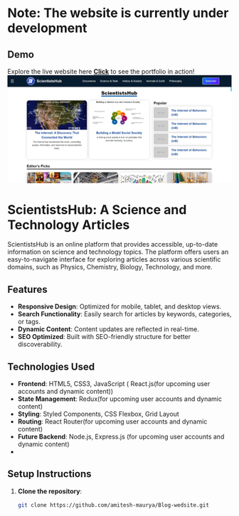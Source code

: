 # Note: The website is currently under development 
## Demo
Explore the live website here [**Click**](https://amitesh-maurya.github.io/Blog-Website/)
to see the portfolio in action!
![Website Screenshot](Screenshot-image.jpeg) <!-- For local images -->


# ScientistsHub: A Science and Technology Articles

ScientistsHub is an online platform that provides accessible, up-to-date information on science and technology topics. The platform offers users an easy-to-navigate interface for exploring articles across various scientific domains, such as Physics, Chemistry, Biology, Technology, and more.

## Features

- **Responsive Design**: Optimized for mobile, tablet, and desktop views.
- **Search Functionality**: Easily search for articles by keywords, categories, or tags.
- **Dynamic Content**: Content updates are reflected in real-time.
- **SEO Optimized**: Built with SEO-friendly structure for better discoverability.

## Technologies Used

- **Frontend**: HTML5, CSS3, JavaScript ( React.js(for upcoming user accounts and dynamic content))
- **State Management**: Redux(for upcoming user accounts and dynamic content)
- **Styling**: Styled Components, CSS Flexbox, Grid Layout
- **Routing**: React Router(for upcoming user accounts and dynamic content)
- **Future Backend**: Node.js, Express.js (for upcoming user accounts and dynamic content)
- 

## Setup Instructions

1. **Clone the repository**:
   ```bash
   git clone https://github.com/amitesh-maurya/Blog-wedsite.git

   
